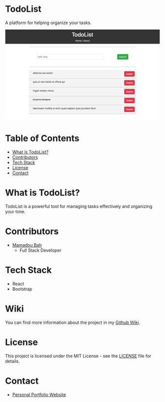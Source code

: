 # TodoList

A platform for helping organize your tasks.

![TodoList Screenshot](WikiImages/TodoListHomepage.png?raw=true)

# Table of Contents

- [What is TodoList?](#what-is-todolist)
- [Contributors](#contributors)
- [Tech Stack](#tech-stack)
- [License](#license)
- [Contact](#contact)

# What is TodoList?
 
TodoList is a powerful tool for managing tasks effectively and organizing your time.

# Contributors

- [Mamadou Bah](https://www.linkedin.com/in/mamadou-bah-9962a711b/)
    * Full Stack Developer
# Tech Stack

* React
* Bootstrap

# Wiki

You can find more information about the project in my [Github Wiki](https://github.com/Mousto097/TodoList-React-Bootstrap/wiki).

# License

This project is licensed under the MIT License - see the [LICENSE](LICENSE) file for details.

# Contact 

* [Personal Portfolio Website](https://http://www.mamadoubah.ca/)